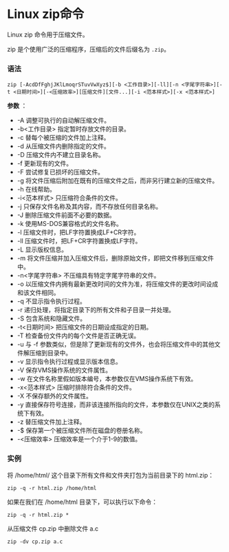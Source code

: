 # Linux zip命令

Linux zip 命令用于压缩文件。

zip 是个使用广泛的压缩程序，压缩后的文件后缀名为 `.zip`。

### 语法

```
zip [-AcdDfFghjJKlLmoqrSTuvVwXyz$][-b <工作目录>][-ll][-n <字尾字符串>][-t <日期时间>][-<压缩效率>][压缩文件][文件...][-i <范本样式>][-x <范本样式>]
```

**参数** ：

* -A 调整可执行的自动解压缩文件。
* -b<工作目录> 指定暂时存放文件的目录。
* -c 替每个被压缩的文件加上注释。
* -d 从压缩文件内删除指定的文件。
* -D 压缩文件内不建立目录名称。
* -f 更新现有的文件。
* -F 尝试修复已损坏的压缩文件。
* -g 将文件压缩后附加在既有的压缩文件之后，而非另行建立新的压缩文件。
* -h 在线帮助。
* -i<范本样式> 只压缩符合条件的文件。
* -j 只保存文件名称及其内容，而不存放任何目录名称。
* -J 删除压缩文件前面不必要的数据。
* -k 使用MS-DOS兼容格式的文件名称。
* -l 压缩文件时，把LF字符置换成LF+CR字符。
* -ll 压缩文件时，把LF+CR字符置换成LF字符。
* -L 显示版权信息。
* -m 将文件压缩并加入压缩文件后，删除原始文件，即把文件移到压缩文件中。
* -n<字尾字符串> 不压缩具有特定字尾字符串的文件。
* -o 以压缩文件内拥有最新更改时间的文件为准，将压缩文件的更改时间设成和该文件相同。
* -q 不显示指令执行过程。
* -r 递归处理，将指定目录下的所有文件和子目录一并处理。
* -S 包含系统和隐藏文件。
* -t<日期时间> 把压缩文件的日期设成指定的日期。
* -T 检查备份文件内的每个文件是否正确无误。
* -u 与 -f 参数类似，但是除了更新现有的文件外，也会将压缩文件中的其他文件解压缩到目录中。
* -v 显示指令执行过程或显示版本信息。
* -V 保存VMS操作系统的文件属性。
* -w 在文件名称里假如版本编号，本参数仅在VMS操作系统下有效。
* -x<范本样式> 压缩时排除符合条件的文件。
* -X 不保存额外的文件属性。
* -y 直接保存符号连接，而非该连接所指向的文件，本参数仅在UNIX之类的系统下有效。
* -z 替压缩文件加上注释。
* -$ 保存第一个被压缩文件所在磁盘的卷册名称。
* -<压缩效率> 压缩效率是一个介于1-9的数值。

### 实例

将 /home/html/ 这个目录下所有文件和文件夹打包为当前目录下的 html.zip：

```
zip -q -r html.zip /home/html
```

如果在我们在 /home/html 目录下，可以执行以下命令：

```
zip -q -r html.zip *
```

从压缩文件 cp.zip 中删除文件 a.c

```
zip -dv cp.zip a.c
```

